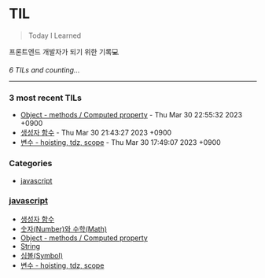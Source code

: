 # TIL
> Today I Learned

프론트엔드 개발자가 되기 위한 기록💻 


_6 TILs and counting..._

---

### 3 most recent TILs

- [Object - methods / Computed property](javascript/object_methods_computed_property.md) - Thu Mar 30 22:55:32 2023 +0900
- [생성자 함수](javascript/constructor_function.md) - Thu Mar 30 21:43:27 2023 +0900
- [변수 - hoisting, tdz, scope](javascript/variable_hoisting_tdz_scope.md) - Thu Mar 30 17:49:07 2023 +0900

### Categories

- [javascript](#javascript)

### [javascript](#javascript)
- [생성자 함수](javascript/constructor_function.md)
- [숫자(Number)와 수학(Math)](javascript/number_math.md)
- [Object - methods / Computed property](javascript/object_methods_computed_property.md)
- [String](javascript/string.md)
- [심볼(Symbol)](javascript/symbol.md)
- [변수 - hoisting, tdz, scope](javascript/variable_hoisting_tdz_scope.md)

[1]: https://simonwillison.net/2020/Apr/20/self-rewriting-readme/
[2]: https://github.com/jbranchaud/til

